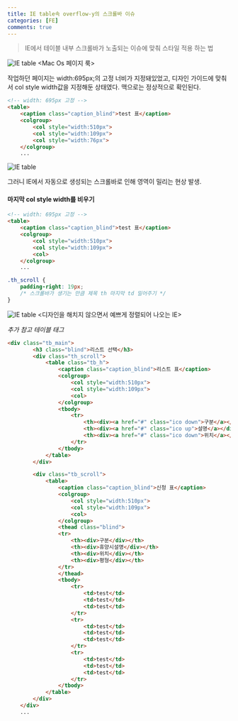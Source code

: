 ```yaml
---
title: IE table속 overflow-y의 스크롤바 이슈
categories: [FE]
comments: true
---
```


> IE에서 테이블 내부 스크롤바가 노출되는 이슈에 맞춰 스타일 적용 하는 법

<img src="../assets/img/table_mac.png" alt="IE table">
&lt;Mac Os 페이지 룩&gt;

작업하던 페이지는 width:695px;의 고정 너비가 지정돼있었고, 디자인 가이드에 맞춰서 col style width값을 지정해둔 상태였다. 맥으로는 정상적으로 확인된다.
```html
<!-- width: 695px 고정 -->
<table> 
    <caption class="caption_blind">test 표</caption>
    <colgroup>
        <col style="width:510px">
        <col style="width:109px">
        <col style="width:76px">
    </colgroup>
    ...
```

<img src="../assets/img/table_IE_2.png" alt="IE table">

그러니 IE에서 자동으로 생성되는 스크롤바로 인해 영역이 밀리는 현상 발생. 

#### 마지막 col style width를 비우기
```html
<!-- width: 695px 고정 -->
<table> 
    <caption class="caption_blind">test 표</caption>
    <colgroup>
        <col style="width:510px">
        <col style="width:109px">
        <col>
    </colgroup>
    ...
```

```css
.th_scroll {
    padding-right: 19px;
    /* 스크롤바가 생기는 만큼 제목 th 마지막 td 밀어주기 */
}
```

<img src="../assets/img/table_IE.png" alt="IE table">
&lt;디자인을 해치지 않으면서 예쁘게 정렬되어 나오는 IE&gt;



_추가 참고 테이블 태그_
```html
<div class="tb_main">
        <h3 class="blind">리스트 선택</h3>
        <div class="th_scroll">
            <table class="tb_h">
                <caption class="caption_blind">리스트 표</caption>
                <colgroup>
                    <col style="width:510px">
                    <col style="width:109px">
                    <col>
                </colgroup>
                <tbody>
                    <tr>
                        <th><div><a href="#" class="ico down">구분</a></div></th>
                        <th><div><a href="#" class="ico up">설명</a></div></th>
                        <th><div><a href="#" class="ico down">위치</a></div></th>
                    </tr>
                </tbody>
            </table>
        </div>

        <div class="tb_scroll">
            <table>
                <caption class="caption_blind">신청 표</caption>
                <colgroup>
                    <col style="width:510px">
                    <col style="width:109px">
                    <col>
                </colgroup>
                <thead class="blind">
                <tr>
                    <th><div>구분</div></th>
                    <th><div>휴양시설명</div></th>
                    <th><div>위치</div></th>
                    <th><div>평형</div></th>
                </tr>
                </thead>
                <tbody>
                    <tr>
                        <td>test</td>
                        <td>test</td>
                        <td>test</td>
                    </tr>
                    <tr>
                        <td>test</td>
                        <td>test</td>
                        <td>test</td>
                    </tr>
                    <tr>
                        <td>test</td>
                        <td>test</td>
                        <td>test</td>
                    </tr>
                </tbody>
            </table>
        </div>
    </div>
    ...
```


